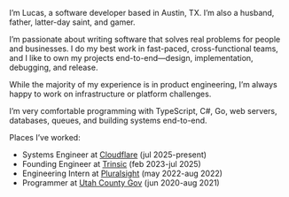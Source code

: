 I’m Lucas, a software developer based in Austin, TX. I’m also a husband, father, latter-day saint, and gamer.

I’m passionate about writing software that solves real problems for people and businesses. I do my best work in fast-paced, cross-functional teams, and I like to own my projects end-to-end—design, implementation, debugging, and release.

While the majority of my experience is in product engineering, I’m always happy to work on infrastructure or platform challenges.

I’m very comfortable programming with TypeScript, C#, Go, web servers, databases, queues, and building systems end-to-end.

Places I’ve worked:

- Systems Engineer at [Cloudflare](https://www.cloudflare.com) (jul 2025-present)
- Founding Engineer at [Trinsic](https://trinsic.id/) (feb 2023-jul 2025)
- Engineering Intern at [Pluralsight](https://www.pluralsight.com/) (may 2022-aug 2022)
- Programmer at [Utah County Gov](https://www.utahcounty.gov/) (jun 2020-aug 2021)
